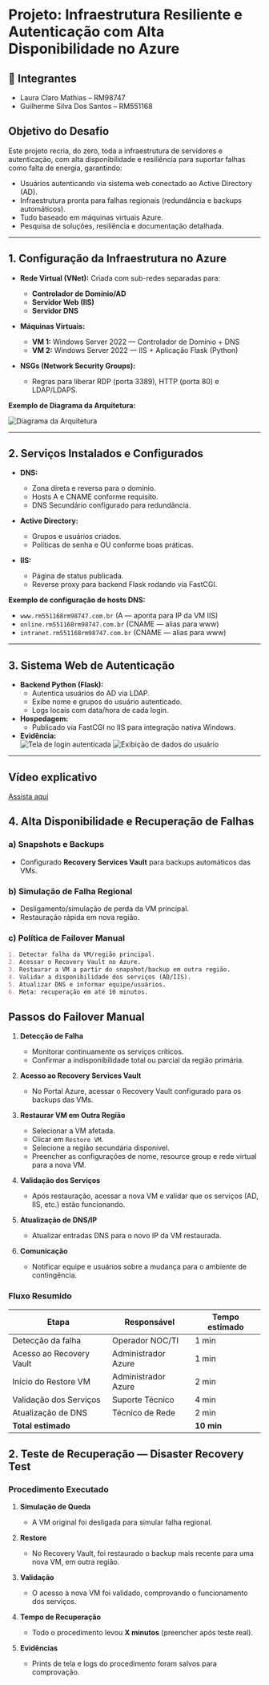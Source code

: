 # Projeto: Infraestrutura Resiliente e Autenticação com Alta Disponibilidade no Azure

## 👥 Integrantes

- Laura Claro Mathias – RM98747
- Guilherme Silva Dos Santos – RM551168
  
## Objetivo do Desafio

Este projeto recria, do zero, toda a infraestrutura de servidores e autenticação, com alta disponibilidade e resiliência para suportar falhas como falta de energia, garantindo:

- Usuários autenticando via sistema web conectado ao Active Directory (AD).
- Infraestrutura pronta para falhas regionais (redundância e backups automáticos).
- Tudo baseado em máquinas virtuais Azure.
- Pesquisa de soluções, resiliência e documentação detalhada.

---

## 1. Configuração da Infraestrutura no Azure

- **Rede Virtual (VNet):** Criada com sub-redes separadas para:
  - **Controlador de Domínio/AD**
  - **Servidor Web (IIS)**
  - **Servidor DNS**

- **Máquinas Virtuais:**
  - **VM 1:** Windows Server 2022 — Controlador de Domínio + DNS
  - **VM 2:** Windows Server 2022 — IIS + Aplicação Flask (Python)

- **NSGs (Network Security Groups):**
  - Regras para liberar RDP (porta 3389), HTTP (porta 80) e LDAP/LDAPS.

**Exemplo de Diagrama da Arquitetura:**

![Diagrama da Arquitetura](imagens/diagrama-arquitetura.png)

---

## 2. Serviços Instalados e Configurados

- **DNS:**
  - Zona direta e reversa para o domínio.
  - Hosts A e CNAME conforme requisito.
  - DNS Secundário configurado para redundância.

- **Active Directory:**
  - Grupos e usuários criados.
  - Políticas de senha e OU conforme boas práticas.

- **IIS:**
  - Página de status publicada.
  - Reverse proxy para backend Flask rodando via FastCGI.

**Exemplo de configuração de hosts DNS:**
- `www.rm551168rm98747.com.br` (A — aponta para IP da VM IIS)
- `online.rm551168rm98747.com.br` (CNAME — alias para www)
- `intranet.rm551168rm98747.com.br` (CNAME — alias para www)

---

## 3. Sistema Web de Autenticação

- **Backend Python (Flask):**
  - Autentica usuários do AD via LDAP.
  - Exibe nome e grupos do usuário autenticado.
  - Logs locais com data/hora de cada login.
- **Hospedagem:**  
  - Publicado via FastCGI no IIS para integração nativa Windows.
- **Evidência:**  
  ![Tela de login autenticada](imagens/tela-login-ok.png)
  ![Exibição de dados do usuário](imagens/tela-usuario.png)

---

## Vídeo explicativo

[Assista aqui](https://youtu.be/VXgpDZnpn9k?si=GEHqtWvaFcO-uzuj)

## 4. Alta Disponibilidade e Recuperação de Falhas

### a) **Snapshots e Backups**
- Configurado **Recovery Services Vault** para backups automáticos das VMs.

### b) **Simulação de Falha Regional**
- Desligamento/simulação de perda da VM principal.
- Restauração rápida em nova região.

### c) **Política de Failover Manual**
```markdown
1. Detectar falha da VM/região principal.
2. Acessar o Recovery Vault no Azure.
3. Restaurar a VM a partir do snapshot/backup em outra região.
4. Validar a disponibilidade dos serviços (AD/IIS).
5. Atualizar DNS e informar equipe/usuários.
6. Meta: recuperação em até 10 minutos.
```

## Passos do Failover Manual

1. **Detecção de Falha**
    - Monitorar continuamente os serviços críticos.
    - Confirmar a indisponibilidade total ou parcial da região primária.

2. **Acesso ao Recovery Services Vault**
    - No Portal Azure, acessar o Recovery Vault configurado para os backups das VMs.

3. **Restaurar VM em Outra Região**
    - Selecionar a VM afetada.
    - Clicar em `Restore VM`.
    - Selecione a região secundária disponível.
    - Preencher as configurações de nome, resource group e rede virtual para a nova VM.

4. **Validação dos Serviços**
    - Após restauração, acessar a nova VM e validar que os serviços (AD, IIS, etc.) estão funcionando.

5. **Atualização de DNS/IP**
    - Atualizar entradas DNS para o novo IP da VM restaurada.

6. **Comunicação**
    - Notificar equipe e usuários sobre a mudança para o ambiente de contingência.

### Fluxo Resumido

| Etapa                        | Responsável         | Tempo estimado |
|------------------------------|---------------------|---------------|
| Detecção da falha            | Operador NOC/TI     | 1 min         |
| Acesso ao Recovery Vault     | Administrador Azure | 1 min         |
| Início do Restore VM         | Administrador Azure | 2 min         |
| Validação dos Serviços       | Suporte Técnico     | 4 min         |
| Atualização de DNS           | Técnico de Rede     | 2 min         |
| **Total estimado**           |                     | **10 min**    |


## 2. Teste de Recuperação — Disaster Recovery Test

### Procedimento Executado

1. **Simulação de Queda**
    - A VM original foi desligada para simular falha regional.

2. **Restore**
    - No Recovery Vault, foi restaurado o backup mais recente para uma nova VM, em outra região.

3. **Validação**
    - O acesso à nova VM foi validado, comprovando o funcionamento dos serviços.

4. **Tempo de Recuperação**
    - Todo o procedimento levou **X minutos** (preencher após teste real).

5. **Evidências**
    - Prints de tela e logs do procedimento foram salvos para comprovação. 




